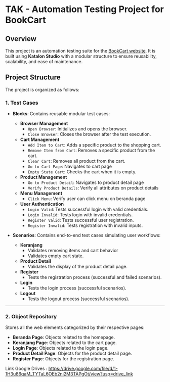 # TAK - Automation Testing Project for BookCart

## Overview
This project is an automation testing suite for the [BookCart website](https://bookcart.azurewebsites.net/). It is built using **Katalon Studio** with a modular structure to ensure reusability, scalability, and ease of maintenance.

## Project Structure
The project is organized as follows:

### **1. Test Cases**
- **Blocks**: Contains reusable modular test cases:
  - **Browser Management**
    - `Open Browser`: Initializes and opens the browser.
    - `Close Browser`: Closes the browser after the test execution.
  - **Cart Management**
    - `Add Item to Cart`: Adds a specific product to the shopping cart.
    - `Remove Item from Cart`: Removes a specific product from the cart.
    - `Clear Cart`: Removes all product from the cart.
    - `Go to Cart Page`: Navigates to cart page
    - `Empty State Cart`: Checks the cart when it is empty.
  - **Product Management**
    - `Go to Product Detail`: Navigates to product detail page
    - `Verify Product Details`: Verify all attributes on product details
  - **Menu Management**
    - `Click Menu`: Verify user can click menu on beranda page
  - **User Authentication**
    - `Login Valid`: Tests successful login with valid credentials.
    - `Login Invalid`: Tests login with invalid credentials.
    - `Register Valid`: Tests successful user registration.
    - `Register Invalid`: Tests registration with invalid inputs.
   
    
    
    
- **Scenarios**: Contains end-to-end test cases simulating user workflows:
  - **Keranjang**
    - Validates removing items and cart behavior
    - Validates empty cart state.
  - **Product Detail**
    - Validates the display of the product detail page.
  - **Register**
    - Tests the registration process (successful and failed scenarios).
  - **Login**
    - Tests the login process (successful scenarios).
  - **Logout**
    - Tests the logout process (successful scenarios).
      

---

### **2. Object Repository**
Stores all the web elements categorized by their respective pages:
- **Beranda Page**: Objects related to the homepage.
- **Keranjang Page**: Objects related to the cart page.
- **Login Page**: Objects related to the login page.
- **Product Detail Page**: Objects for the product detail page.
- **Register Page**: Objects for the registration page.

Link Google Drives : https://drive.google.com/file/d/1-1H3u86qaM_TYTaL6OEb2ni2M3TAPgOt/view?usp=drive_link
